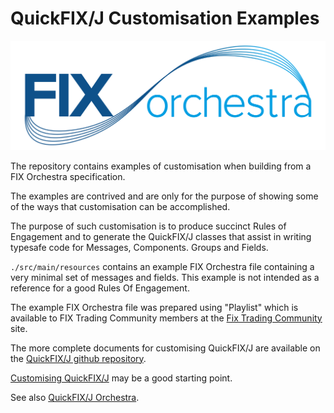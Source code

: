 # QuickFIX/J Customisation Examples 

![](./FIXorchestraLogo.png)

The repository contains examples of customisation when building from a FIX Orchestra specification.

The examples are contrived and are only for the purpose of showing some of the ways that customisation can be accomplished.

The purpose of such customisation is to produce succinct Rules of Engagement and to generate the QuickFIX/J classes that 
assist in writing typesafe code for Messages, Components. Groups and Fields.

`./src/main/resources` contains an example FIX Orchestra file containing a very minimal set of messages and fields.
This example is not intended as a reference for a good Rules Of Engagement.

The example FIX Orchestra file was prepared using "Playlist" which is available to FIX Trading Community members at the 
[Fix Trading Community](https://www.fixtrading.org/) site.

The more complete documents for customising QuickFIX/J are available on the 
[QuickFIX/J github repository](https://github.com/quickfix-j/quickfixj).

[Customising QuickFIX/J](https://github.com/quickfix-j/quickfixj/blob/master/customising-quickfixj.md) may be a good starting point.

See also [QuickFIX/J Orchestra](https://github.com/quickfix-j/quickfixj-orchestra).